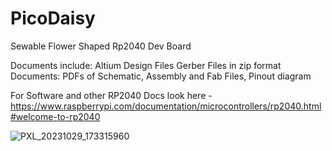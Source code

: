 # PicoDaisy

 Sewable Flower Shaped Rp2040 Dev Board
 
   Documents include:
      Altium Design Files 
      Gerber Files in zip format
      Documents:  PDFs of Schematic, Assembly and Fab Files, Pinout diagram
      
   For Software and other RP2040 Docs look here - https://www.raspberrypi.com/documentation/microcontrollers/rp2040.html#welcome-to-rp2040

![PXL_20231029_173315960](https://github.com/ayesha-sparkletronics/PicoDaisy/assets/144564184/c5c1faba-7c3d-47cd-b603-f27ee23e009b)

